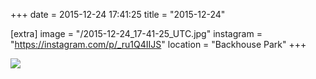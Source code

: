 +++
date = 2015-12-24 17:41:25
title = "2015-12-24"

[extra]
image = "/2015-12-24_17-41-25_UTC.jpg"
instagram = "https://instagram.com/p/_ru1Q4IIJS"
location = "Backhouse Park"
+++

<img src="/2015-12-24_17-41-25_UTC.jpg" />
